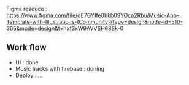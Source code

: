Figma resouce : https://www.figma.com/file/qE7GYIfe0hkb09YOca2Rbu/Music-App-Template-with-Illustrations-(Community)?type=design&node-id=510-365&mode=design&t=hxf3xW9AVVSH68Sk-0
<h2>Work flow</h2>
<ul>
  <li>UI : done</li>
  <li>Music tracks with firebase : doning</li>
  <li>Deploy : ... </li>
</ul>

